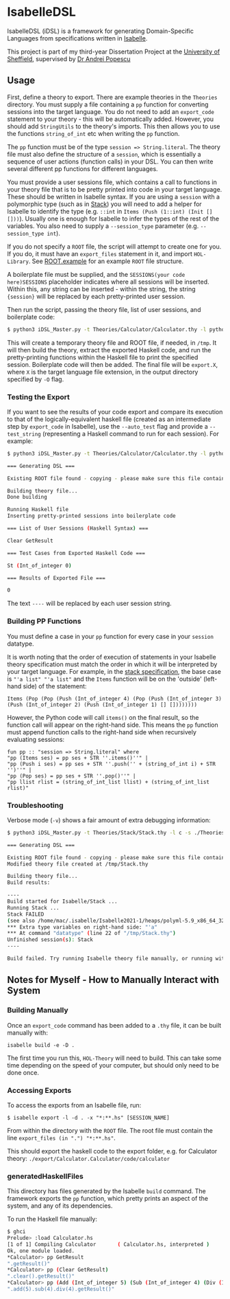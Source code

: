 # IsabelleDSL
IsabelleDSL (iDSL) is a framework for generating Domain-Specific Languages from specifications written in [Isabelle](https://isabelle.in.tum.de/).

This project is part of my third-year Dissertation Project at the [University of Sheffield](https://www.sheffield.ac.uk/dcs), supervised by [Dr Andrei Popescu](https://www.andreipopescu.uk/)

## Usage

First, define a theory to export. There are example theories in the `Theories` directory. You must supply a file containing a `pp` function for converting sessions into the target language. You do not need to add an `export_code` statement to your theory - this will be automatically added. However, you should add `StringUtils` to the theory's imports. This then allows you to use the functions `string_of_int` etc when writing the `pp` function.

The `pp` function must be of the type `session => String.literal`. The theory file must also define the structure of a `session`, which is essentially a sequence of user actions (function calls) in your DSL. You can then write several different pp functions for different languages.

You must provide a user sessions file, which contains a call to functions in your theory file that is to be pretty printed into code in your target language. These should be written in Isabelle syntax. If you are using a `session` with a polymorphic type (such as in [Stack](./Theories/Stack/Stack.thy)) you will need to add a helper for Isabelle to identify the type (e.g. `::int` in `Items (Push (1::int) (Init [] []))`). Usually one is enough for Isabelle to infer the types of the rest of the variables. You also need to supply a `--session_type` parameter (e.g. `--session_type int`).

If you do not specify a `ROOT` file, the script will attempt to create one for you. If you do, it must have an `export_files` statement in it, and import `HOL-Library`. See [ROOT.example](./ROOT.example) for an example `ROOT` file structure.

A boilerplate file must be supplied, and the `SESSIONS(your code here)SESSIONS` placeholder indicates where all sessions will be inserted. Within this, any string can be inserted - within the string, the string `{session}` will be replaced by each pretty-printed user session.

Then run the script, passing the theory file, list of user sessions, and boilerplate code:

```bash
$ python3 iDSL_Master.py -t Theories/Calculator/Calculator.thy -l python -s ./Theories/Calculator/user_sessions -b ./Boilerplate/Calculator/calculator_boilerplate_python.txt -f ./PrettyPrinters/Calculator/calculator_pp_python.txt
```

This will create a temporary theory file and ROOT file, if needed, in `/tmp`. It will then build the theory, extract the exported Haskell code, and run the pretty-printing functions within the Haskell file to print the specified session. Boilerplate code will then be added. The final file will be `export.X`, where `X` is the target language file extension, in the output directory specified by `-O` flag.

### Testing the Export

If you want to see the results of your code export and compare its execution to that of the logically-equivalent haskell file (created as an intermediate step by `export_code` in Isabelle), use the `--auto_test` flag and provide a `--test_string` (representing a Haskell command to run for each session). For example:

```bash
$ python3 iDSL_Master.py -t Theories/Calculator/Calculator.thy -l python -s ./Theories/Calculator/user_sessions -b ./Boilerplate/Calculator/calculator_boilerplate_python.txt -f ./PrettyPrinters/Calculator/calculator_pp_python.txt --auto_test --test_string="eval (St (Int_of_integer 0)) (----)"

=== Generating DSL ===

Existing ROOT file found - copying - please make sure this file contains an export_files statement

Building theory file...
Done building

Running Haskell file
Inserting pretty-printed sessions into boilerplate code

=== List of User Sessions (Haskell Syntax) ===

Clear GetResult

=== Test Cases from Exported Haskell Code ===

St (Int_of_integer 0)

=== Results of Exported File ===

0
```

The text `----` will be replaced by each user session string.

### Building PP Functions

You must define a case in your `pp` function for every case in your `session` datatype.

It is worth noting that the order of execution of statements in your Isabelle theory specification must match the order in which it will be interpreted by your target language. For example, in the [stack specification](./Theories/Stack/Stack.thy), the base case is `"'a list" "'a list"` and the `Items` function will be on the 'outside' (left-hand side) of the statement:

```
Items (Pop (Pop (Push (Int_of_integer 4) (Pop (Push (Int_of_integer 3) (Push (Int_of_integer 2) (Push (Int_of_integer 1) [] [])))))))
```

However, the Python code will call `items()` on the final result, so the function call will appear on the right-hand side. This means the `pp` function must append function calls to the right-hand side when recursively evaluating sessions:

```
fun pp :: "session => String.literal" where
"pp (Items ses) = pp ses + STR ''.items()''" |
"pp (Push i ses) = pp ses + STR ''.push('' + (string_of_int i) + STR '')''" |
"pp (Pop ses) = pp ses + STR ''.pop()''" |
"pp llist rlist = (string_of_int_list llist) + (string_of_int_list rlist)"
```

### Troubleshooting

Verbose mode (`-v`) shows a fair amount of extra debugging information:

```bash
$ python3 iDSL_Master.py -t Theories/Stack/Stack.thy -l c -s ./Theories/Stack/user_sessions -b ./Boilerplate/Stack/stack_boilerplate_c.txt -f ./PrettyPrinters/Stack/stack_pp_c.txt -v

=== Generating DSL ===

Existing ROOT file found - copying - please make sure this file contains an export_files statement
Modified theory file created at /tmp/Stack.thy

Building theory file...
Build results:

----
Build started for Isabelle/Stack ...
Running Stack ...
Stack FAILED
(see also /home/mac/.isabelle/Isabelle2021-1/heaps/polyml-5.9_x86_64_32-linux/log/Stack)
*** Extra type variables on right-hand side: "'a"
*** At command "datatype" (line 22 of "/tmp/Stack.thy")
Unfinished session(s): Stack
----

Build failed. Try running Isabelle theory file manually, or running with --verbose flag to inspect errors.
```

## Notes for Myself - How to Manually Interact with System

### Building Manually

Once an `export_code` command has been added to a `.thy` file, it can be built manually with:

`isabelle build -e -D .`

The first time you run this, `HOL-Theory` will need to build. This can take some time depending on the speed of your computer, but should only need to be done once.

### Accessing Exports

To access the exports from an Isabelle file, run:

```
$ isabelle export -l -d . -x "*:**.hs" [SESSION_NAME]
```

From within the directory with the `ROOT` file. The root file must contain the line `export_files (in ".") "*:**.hs"`.

This should export the haskell code to the export folder, e.g. for Calculator theory: `./export/Calculator.Calculator/code/calculator`

### generatedHaskellFiles

This directory has files generated by the Isabelle `build` command. The framework exports the `pp` function, which pretty prints an aspect of the system, and any of its dependencies.

To run the Haskell file manually:

```bash
$ ghci
Prelude> :load Calculator.hs
[1 of 1] Compiling Calculator       ( Calculator.hs, interpreted )
Ok, one module loaded.
*Calculator> pp GetResult
".getResult()"
*Calculator> pp (Clear GetResult)
".clear().getResult()"
*Calculator> pp (Add (Int_of_integer 5) (Sub (Int_of_integer 4) (Div (Int_of_integer 4) (GetResult))))
".add(5).sub(4).div(4).getResult()"
```
